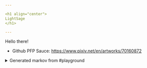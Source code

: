 ```yaml
---

<h1 align="center">
LightSage
</h1>

---
```


Hello there!


- Github PFP Sauce: https://www.pixiv.net/en/artworks/70160872


<details>
<summary>Generated markov from #playground</summary>
Ok <@!376012343777427457>, I'll remind you in 5 seconds ago about something
</details>
